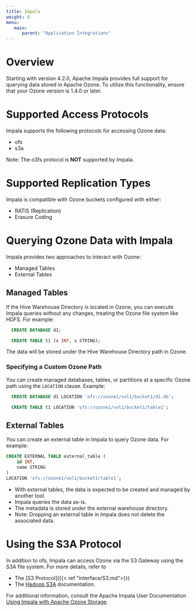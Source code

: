 ```yaml
---
title: Impala
weight: 4
menu:
   main:
      parent: "Application Integrations"
---
```

<!---
  Licensed to the Apache Software Foundation (ASF) under one or more
  contributor license agreements.  See the NOTICE file distributed with
  this work for additional information regarding copyright ownership.
  The ASF licenses this file to You under the Apache License, Version 2.0
  (the "License"); you may not use this file except in compliance with
  the License.  You may obtain a copy of the License at

      http://www.apache.org/licenses/LICENSE-2.0

  Unless required by applicable law or agreed to in writing, software
  distributed under the License is distributed on an "AS IS" BASIS,
  WITHOUT WARRANTIES OR CONDITIONS OF ANY KIND, either express or implied.
  See the License for the specific language governing permissions and
  limitations under the License.
-->

# Overview

Starting with version 4.2.0, Apache Impala provides full support for querying data stored in Apache Ozone. To utilize this functionality, ensure that your Ozone version is 1.4.0 or later.

# Supported Access Protocols

Impala supports the following protocols for accessing Ozone data:

* ofs
* s3a

Note: The o3fs protocol is **NOT** supported by Impala.

# Supported Replication Types

Impala is compatible with Ozone buckets configured with either:

* RATIS (Replication)
* Erasure Coding

# Querying Ozone Data with Impala

Impala provides two approaches to interact with Ozone:

* Managed Tables
* External Tables

## Managed Tables

If the Hive Warehouse Directory is located in Ozone, you can execute Impala queries without any changes, treating the Ozone file system like HDFS. For example:

```sql
  CREATE DATABASE d1;
```

```sql
  CREATE TABLE t1 (x INT, s STRING);
```

The data will be stored under the Hive Warehouse Directory path in Ozone.

### Specifying a Custom Ozone Path

You can create managed databases, tables, or partitions at a specific Ozone path using the `LOCATION` clause. Example:

```sql
  CREATE DATABASE d1 LOCATION 'ofs://ozone1/vol1/bucket1/d1.db';
```

```sql
  CREATE TABLE t1 LOCATION 'ofs://ozone1/vol1/bucket1/table1';
```

## External Tables

You can create an external table in Impala to query Ozone data. For example:

```sql
CREATE EXTERNAL TABLE external_table (
    id INT,
    name STRING
)
LOCATION 'ofs://ozone1/vol1/bucket1/table1';
```

* With external tables, the data is expected to be created and managed by another tool.
* Impala queries the data as-is.
* The metadata is stored under the external warehouse directory.
* Note: Dropping an external table in Impala does not delete the associated data.


# Using the S3A Protocol

In addition to ofs, Impala can access Ozone via the S3 Gateway using the S3A file system. For more details, refer to 
* The [S3 Protocol]({{< ref "interface/S3.md">}})
* The [Hadoop S3A](https://hadoop.apache.org/docs/current/hadoop-aws/tools/hadoop-aws/index.html) documentation.

For additional information, consult the Apache Impala User Documentation
[Using Impala with Apache Ozone Storage](https://impala.apache.org/docs/build/html/topics/impala_ozone.html).
